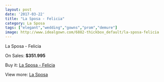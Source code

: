 ```yaml
---
layout: post
date: '2017-03-22'
title: "La Sposa - Felicia"
category: La Sposa
tags: ["elegant","wedding","gowns","prom","demure"]
image: http://www.idealgown.com/6882-thickbox_default/la-sposa-felicia.jpg
---
```

La Sposa - Felicia

On Sales: **$351.995**
<a href="https://www.idealgown.com/en/la-sposa/2947-la-sposa-felicia.html"><amp-img layout="responsive" width="600" height="600" src="//www.idealgown.com/6882-thickbox_default/la-sposa-felicia.jpg" alt="La Sposa - Felicia 0" /></a>
<a href="https://www.idealgown.com/en/la-sposa/2947-la-sposa-felicia.html"><amp-img layout="responsive" width="600" height="600" src="//www.idealgown.com/6884-thickbox_default/la-sposa-felicia.jpg" alt="La Sposa - Felicia 1" /></a>
<a href="https://www.idealgown.com/en/la-sposa/2947-la-sposa-felicia.html"><amp-img layout="responsive" width="600" height="600" src="//www.idealgown.com/6883-thickbox_default/la-sposa-felicia.jpg" alt="La Sposa - Felicia 2" /></a>

Buy it: [La Sposa - Felicia](https://www.idealgown.com/en/la-sposa/2947-la-sposa-felicia.html "La Sposa - Felicia")

View more: [La Sposa](https://www.idealgown.com/en/35-la-sposa "La Sposa")